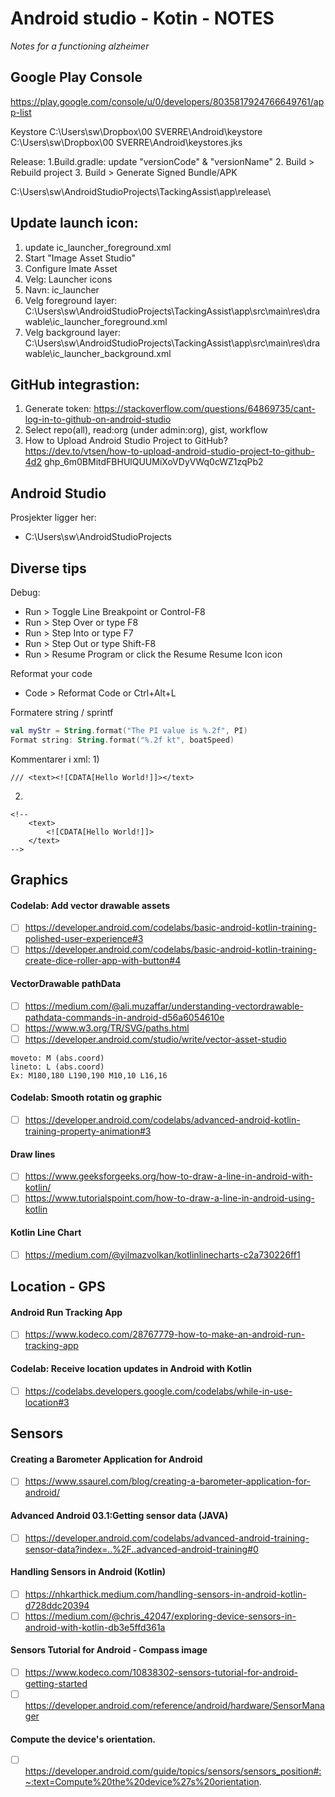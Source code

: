 # Android studio - Kotin - NOTES
_Notes for a functioning alzheimer_

## Google Play Console
https://play.google.com/console/u/0/developers/8035817924766649761/app-list

Keystore
C:\Users\sw\Dropbox\00 SVERRE\Android\keystore\
C:\Users\sw\Dropbox\00 SVERRE\Android\keystores.jks

Release:
1.Build.gradle: update "versionCode" & "versionName"
2. Build > Rebuild project
3. Build > Generate Signed Bundle/APK

C:\Users\sw\AndroidStudioProjects\TackingAssist\app\release\

## Update launch icon:
1. update ic_launcher_foreground.xml
2. Start "Image Asset Studio"
3.   Configure Imate Asset
4.   Velg: Launcher icons
5.   Navn: ic_launcher
6.   Velg foreground layer: C:\Users\sw\AndroidStudioProjects\TackingAssist\app\src\main\res\drawable\ic_launcher_foreground.xml
7.   Velg background layer: C:\Users\sw\AndroidStudioProjects\TackingAssist\app\src\main\res\drawable\ic_launcher_background.xml

## GitHub integrastion:
1. Generate token: https://stackoverflow.com/questions/64869735/cant-log-in-to-github-on-android-studio
2. Select repo(all), read:org (under admin:org), gist, workflow
3. How to Upload Android Studio Project to GitHub? https://dev.to/vtsen/how-to-upload-android-studio-project-to-github-4d2
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 

## Android Studio
Prosjekter ligger her:
+ C:\Users\sw\AndroidStudioProjects

## Diverse tips
Debug:
+ Run > Toggle Line Breakpoint or Control-F8
+ Run > Step Over	 or type F8
+ Run > Step Into	 or type F7
+ Run > Step Out	 or type Shift-F8
+ Run > Resume Program	 or click the Resume Resume Icon icon

Reformat your code
+ Code > Reformat Code	 or Ctrl+Alt+L

Formatere string / sprintf
```kotlin
val myStr = String.format("The PI value is %.2f", PI)
Format string: String.format("%.2f kt", boatSpeed)
```



Kommentarer i xml:
1)
```
/// <text><![CDATA[Hello World!]]></text>
```

2)
```
<!--
	<text>
		<![CDATA[Hello World!]]>
	</text>
-->
```

## Graphics
#### Codelab: Add vector drawable assets
- [ ] https://developer.android.com/codelabs/basic-android-kotlin-training-polished-user-experience#3
- [ ] https://developer.android.com/codelabs/basic-android-kotlin-training-create-dice-roller-app-with-button#4
#### VectorDrawable pathData
- [ ] https://medium.com/@ali.muzaffar/understanding-vectordrawable-pathdata-commands-in-android-d56a6054610e
- [ ] https://www.w3.org/TR/SVG/paths.html
- [ ] https://developer.android.com/studio/write/vector-asset-studio
```
moveto: M (abs.coord)
lineto: L (abs.coord)
Ex: M180,180 L190,190 M10,10 L16,16
```
#### Codelab: Smooth rotatin og graphic
- [ ] https://developer.android.com/codelabs/advanced-android-kotlin-training-property-animation#3
#### Draw lines
- [ ] https://www.geeksforgeeks.org/how-to-draw-a-line-in-android-with-kotlin/
- [ ] https://www.tutorialspoint.com/how-to-draw-a-line-in-android-using-kotlin
#### Kotlin Line Chart
- [ ] https://medium.com/@yilmazvolkan/kotlinlinecharts-c2a730226ff1

## Location - GPS
#### Android Run Tracking App
- [ ] https://www.kodeco.com/28767779-how-to-make-an-android-run-tracking-app
#### Codelab: Receive location updates in Android with Kotlin
- [ ] https://codelabs.developers.google.com/codelabs/while-in-use-location#3

## Sensors
#### Creating a Barometer Application for Android
- [ ] https://www.ssaurel.com/blog/creating-a-barometer-application-for-android/
#### Advanced Android 03.1:Getting sensor data (JAVA)
- [ ] https://developer.android.com/codelabs/advanced-android-training-sensor-data?index=..%2F..advanced-android-training#0
#### Handling Sensors in Android (Kotlin)
- [ ] https://nhkarthick.medium.com/handling-sensors-in-android-kotlin-d728ddc20394
- [ ] https://medium.com/@chris_42047/exploring-device-sensors-in-android-with-kotlin-db3e5ffd361a
#### Sensors Tutorial for Android - Compass image
- [ ] https://www.kodeco.com/10838302-sensors-tutorial-for-android-getting-started
- [ ] https://developer.android.com/reference/android/hardware/SensorManager
#### Compute the device's orientation.
- [ ] https://developer.android.com/guide/topics/sensors/sensors_position#:~:text=Compute%20the%20device%27s%20orientation.



